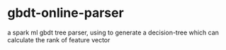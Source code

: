 # gbdt-online-parser
a spark ml gbdt tree parser, using to generate a decision-tree which can calculate the rank of feature vector
